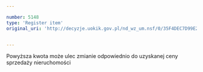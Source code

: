 ```yaml
---

number: 5148
type: 'Register item'
original_uri: 'http://decyzje.uokik.gov.pl/nd_wz_um.nsf/0/35F4DEC7D99E2C34C1257BC0003E267E?OpenDocument'


---
```


Powyższa kwota może ulec zmianie odpowiednio do uzyskanej ceny sprzedaży  nieruchomości
